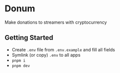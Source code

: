 # Donum

Make donations to streamers with cryptocurrency

## Getting Started

- Create `.env` file from `.env.example` and fill all fields
- Symlink (or copy) `.env` to all apps
- `pnpm i`
- `pnpm dev`
